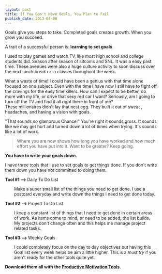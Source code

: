 ```yaml
---
layout: post
title: If You Don't Have Goals, You Plan to Fail
publish_date: 2013-04-08
---
```


Goals give you steps to take. Completed goals creates growth. When you grow you succeed.

A trait of a successful person is:<strong> learning to set goals.</strong>

I used to play games and watch TV, like most high school and college students did. Season after season of sitcoms and SNL. It was a easy past time. These avenues were also a huge culture activity to soon discuss over the next lunch break or in classes throughout the week.

What a waste of time! I could have been a genius with that time alone focused on one subject. Even with the time I have now I still have to fight off the cravings for the easy time killers. How can I expect to be better, do more with my life, or drive that sexy red car I want? Seriously, am I going to turn off the TV and find it all right there in front of me? These millionaires didn't lay that nest egg. They built it out of sweat , headaches, and having a vision with goals.

"That sounds so glamorous Chance!" You're right it sounds gross. It sounds like we may get hurt and turned down a lot of times when trying. It's sounds like a lot of work.

<blockquote>Where you are now shows how long you have worked and how much effort you have put into it. Want to be greater? Keep going.</blockquote>
<strong>You have to write your goals down.</strong>

I have three tools that I use to set goals to get things done. If you don't write them down you have not committed to doing them.

<strong>Tool #1 --&gt; </strong>Daily To Do List

<p style="padding-left: 30px;">Make a super small list of the things you need to get done. I use a postcard everyday and write down the things I need to get done today.</p>
<strong>Tool #2 --&gt; </strong>Project To Do List
<p style="padding-left: 30px;">I keep a constant list of things that I need to get done in certain areas of work. As items come to mind, or need to be added, the list builds. My projects don't change often and this helps me manage project related tasks.</p>
<strong>Tool #3 --&gt; </strong>Weekly Goals
<p style="padding-left: 30px;">I could completely focus on the day to day objectives but having this Goal list every week helps be aim a little higher. This is a <em>must try</em> if you aren't ready for the other tools quite yet.</p>
<strong>Download them all with the <a title="Creating Productive Moments" href="https://www.chancesmith.org/creating-productive-moments/" target="_blank">Productive Motivation Tools</a>.</strong>
